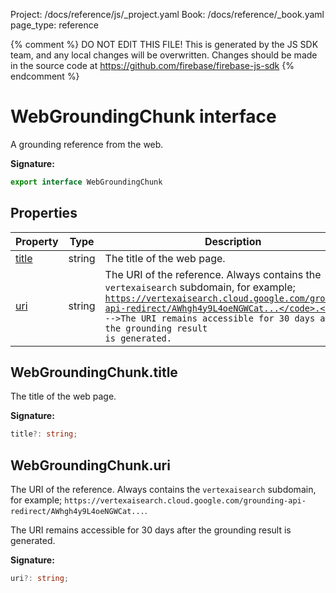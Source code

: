 Project: /docs/reference/js/_project.yaml
Book: /docs/reference/_book.yaml
page_type: reference

{% comment %}
DO NOT EDIT THIS FILE!
This is generated by the JS SDK team, and any local changes will be
overwritten. Changes should be made in the source code at
https://github.com/firebase/firebase-js-sdk
{% endcomment %}

# WebGroundingChunk interface
A grounding reference from the web.

<b>Signature:</b>

```typescript
export interface WebGroundingChunk 
```

## Properties

|  Property | Type | Description |
|  --- | --- | --- |
|  [title](./ai.webgroundingchunk.md#webgroundingchunktitle) | string | The title of the web page. |
|  [uri](./ai.webgroundingchunk.md#webgroundingchunkuri) | string | The URI of the reference. Always contains the <code>vertexaisearch</code> subdomain, for example; <code>https://vertexaisearch.cloud.google.com/grounding-api-redirect/AWhgh4y9L4oeNGWCat...</code>.<!-- -->The URI remains accessible for 30 days after the grounding result is generated. |

## WebGroundingChunk.title

The title of the web page.

<b>Signature:</b>

```typescript
title?: string;
```

## WebGroundingChunk.uri

The URI of the reference. Always contains the `vertexaisearch` subdomain, for example; `https://vertexaisearch.cloud.google.com/grounding-api-redirect/AWhgh4y9L4oeNGWCat...`<!-- -->.

The URI remains accessible for 30 days after the grounding result is generated.

<b>Signature:</b>

```typescript
uri?: string;
```
